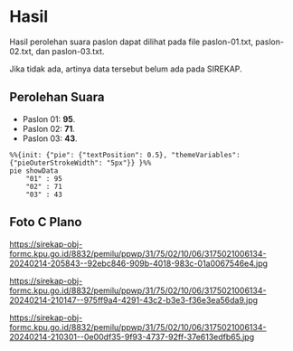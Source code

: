 # Hasil

Hasil perolehan suara paslon dapat dilihat pada file paslon-01.txt, paslon-02.txt, dan paslon-03.txt.

Jika tidak ada, artinya data tersebut belum ada pada SIREKAP.

## Perolehan Suara

 * Paslon 01: **95**.
 * Paslon 02: **71**.
 * Paslon 03: **43**.

```mermaid
%%{init: {"pie": {"textPosition": 0.5}, "themeVariables": {"pieOuterStrokeWidth": "5px"}} }%%
pie showData
    "01" : 95
    "02" : 71
    "03" : 43
```
## Foto C Plano

https://sirekap-obj-formc.kpu.go.id/8832/pemilu/ppwp/31/75/02/10/06/3175021006134-20240214-205843--92ebc846-909b-4018-983c-01a0067546e4.jpg

https://sirekap-obj-formc.kpu.go.id/8832/pemilu/ppwp/31/75/02/10/06/3175021006134-20240214-210147--975ff9a4-4291-43c2-b3e3-f36e3ea56da9.jpg

https://sirekap-obj-formc.kpu.go.id/8832/pemilu/ppwp/31/75/02/10/06/3175021006134-20240214-210301--0e00df35-9f93-4737-92ff-37e613edfb65.jpg
